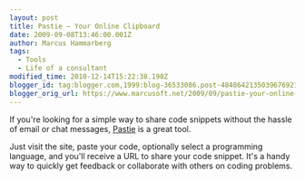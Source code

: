 ```yaml
---
layout: post
title: Pastie – Your Online Clipboard
date: 2009-09-08T13:46:00.001Z
author: Marcus Hammarberg
tags:
  - Tools
  - Life of a consultant
modified_time: 2010-12-14T15:22:38.190Z
blogger_id: tag:blogger.com,1999:blog-36533086.post-4848642135039676921
blogger_orig_url: https://www.marcusoft.net/2009/09/pastie-your-online-clipboard.html
---
```


If you're looking for a simple way to share code snippets without the hassle of email or chat messages, [Pastie](http://www.pastie.org/) is a great tool.

Just visit the site, paste your code, optionally select a programming language, and you'll receive a URL to share your code snippet. It's a handy way to quickly get feedback or collaborate with others on coding problems.
